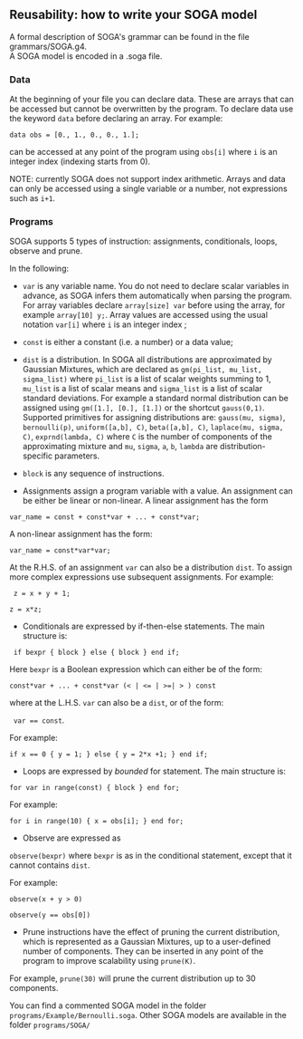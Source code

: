 
## Reusability: how to write your SOGA model
A formal description of SOGA's grammar can be found in the file grammars/SOGA.g4.  
A SOGA model is encoded in a .soga file.

### Data
At the beginning of your file you can declare data. These are arrays that can be accessed but cannot be overwritten by the program. To declare data use the keyword `data` before declaring an array. For example:

`data obs = [0., 1., 0., 0., 1.];`

can be accessed at any point of the program using `obs[i]` where `i` is an integer index (indexing starts from 0).

NOTE: currently SOGA does not support index arithmetic. Arrays and data can only be accessed using a single variable or a number, not expressions such as `i+1`.

### Programs

SOGA supports 5 types of instruction: assignments, conditionals, loops, observe and prune.

In the following:

- `var` is any variable name. You do not need to declare scalar variables in advance, as SOGA infers them automatically when parsing the program. For array variables declare `array[size] var` before using the array, for example `array[10] y;`. Array values are accessed using the usual notation `var[i]` where `i` is an integer index ;

- `const` is either a constant (i.e. a number) or a data value;

- `dist` is a distribution. In SOGA all distributions are approximated by Gaussian Mixtures, which are declared as `gm(pi_list, mu_list, sigma_list)` where `pi_list` is a list of scalar weights summing to 1, `mu_list` is a list of scalar means and `sigma_list` is a list of scalar standard deviations. For example a standard normal distribution can be assigned using `gm([1.], [0.], [1.])` or the shortcut `gauss(0,1)`. Supported primitives for assigning distributions are: `gauss(mu, sigma)`, `bernoulli(p)`, `uniform([a,b], C)`, `beta([a,b], C)`, `laplace(mu, sigma, C)`, `exprnd(lambda, C)` where `C` is the number of components of the approximating mixture and `mu`, `sigma`, `a`, `b`, `lambda` are distribution-specific parameters. 

- `block` is any sequence of instructions.

* Assignments assign a program variable with a value. An assignment can be either be linear or non-linear. A linear assignment has the form

`var_name = const + const*var + ... + const*var;`

A non-linear assignment has the form:

` var_name = const*var*var; `  

At the R.H.S. of an assignment `var` can also be a distribution `dist`. To assign more complex expressions use subsequent assignments. For example:

` z = x + y + 1;`

`z = x*z;`

* Conditionals are expressed by if-then-else statements. The main structure is:

` if bexpr { block } else { block } end if;`

Here `bexpr` is a Boolean expression which can either be of the form:

`const*var + ... + const*var (< | <= | >=| > ) const`

where at the L.H.S. `var` can also be a `dist`, or of the form:

` var == const`.

For example:

`if x == 0 { y = 1; } else { y = 2*x +1; } end if;`

* Loops are expressed by *bounded* for statement. The main structure is:

`for var in range(const) { block } end for;`

For example:

`for i in range(10) { x = obs[i]; } end for;`

* Observe are expressed as

`observe(bexpr)` where `bexpr` is as in the conditional statement, except that it cannot contains `dist`.

For example:

`observe(x + y > 0)`

`observe(y == obs[0])`

* Prune instructions have the effect of pruning the current distribution, which is represented as a Gaussian Mixtures, up to a user-defined number of components. They can be inserted in any point of the program to improve scalability using `prune(K)`.

For example, `prune(30)` will prune the current distribution up to 30 components.

You can find a commented SOGA model in the folder `programs/Example/Bernoulli.soga`. Other SOGA models are available in the folder `programs/SOGA/`